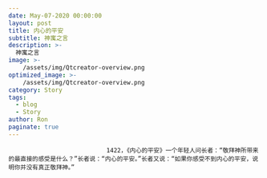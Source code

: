 ```yaml
---
date: May-07-2020 00:00:00
layout: post
title: 内心的平安
subtitle: 神寓之言
description: >-
  神寓之言
image: >-
    /assets/img/Qtcreator-overview.png
optimized_image: >-
    /assets/img/Qtcreator-overview.png
category: Story
tags:
  - blog
  - Story
author: Ron
paginate: true
---
```


							　　1422，《内心的平安》一个年轻人问长者：“敬拜神所带来的最直接的感受是什么？”长者说：“内心的平安。”长者又说：“如果你感受不到内心的平安，说明你并没有真正敬拜神。”
							
							
						
